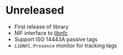 # Unreleased

- First release of library
- NIF interface to [libnfc](http://www.libnfc.org/)
- Support ISO 14443A passive tags
- `LibNFC.Presence` monitor for tracking tags
